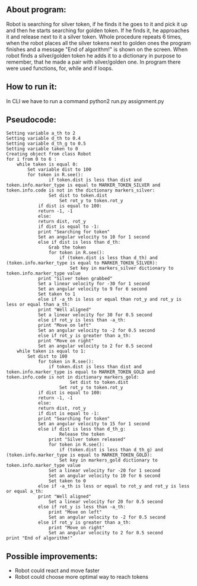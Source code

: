 <h2>About program:</h2>
 Robot is searching for silver token, if he finds it he goes to it and pick it up and then
he starts searching for golden token. If he finds it, he approaches it and release next to it a silver token.
Whole procedure repeats 6 times, when the robot places all the silver tokens next to golden ones the program finishes
and a message "End of algorithm!" is shown on the screen. When robot finds a silver/golden token he adds it to a dictionary in purpose to remember, that
he made a pair with silver/golden one. In program there were used functions, for, while and if loops.

<h2>How to run it:</h2>
 In CLI we have to run a command python2 run.py assignment.py

<h2>Pseudocode:</h2>

```
Setting variable a_th to 2
Setting variable d_th to 0.4
Setting variable d_th_g to 0.5
Setting variable taken to 0	
Creating object from class Robot
for i from 0 to 6 :
	while taken is equal 0:
 		Set variable dist to 100
  		for token in R.see():
      			if token.dist is less than dist and token.info.marker_type is equal to MARKER_TOKEN_SILVER and token.info.code is not in the dictionary markers_silver:
				Set dist to token.dist
	    			Set rot_y to token.rot_y  
    		if dist is equal to 100:
			return -1, -1
    		else:
			return dist, rot_y
        	if dist is equal to -1:
			print "Searching for token"
			Set an angular velocity to 10 for 1 second
    		else if dist is less than d_th:
        		Grab the token
        		for token in R.see():
        			if (token.dist is less than d_th) and (token.info.marker_type is equal to MARKER_TOKEN_SILVER):
        				Set key in markers_silver dictionary to token.info.marker_type value
			print "Silver token grabbed"
			Set a linear velocity for -30 for 1 second
			Set an angular velocity to 9 for 6 second
			Set taken to 1
      		else if -a_th is less or equal than rot_y and rot_y is less or equal than a_th:
			print "Well aligned"
			Set a linear velocity for 30 for 0.5 second
        	else if rot_y is less than -a_th: 
			print "Move on left"
			Set an angular velocity to -2 for 0.5 second
        	else if rot_y is greater than a_th:
			print "Move on right"
			Set an angular velocity to 2 for 0.5 second
	while taken is equal to 1:
		Set dist to 100
    		for token in R.see():
        		if token.dist is less than dist and token.info.marker_type is equal to MARKER_TOKEN_GOLD and token.info.code is not in dictionary markers_gold:
            			Set dist to token.dist
	    			Set rot_y to token.rot_y
    		if dist is equal to 100:
			return -1, -1
    		else:
			return dist, rot_y
    		if dist is equal to -1: 
			print "Searching for token"
			Set an angular velocity to 15 for 1 second
    		else if dist is less than d_th_g: 
    		        Release the token
        		print "Silver token released"
        		for token in R.see():
        			if (token.dist is less than d_th_g) and (token.info.marker_type is equal to MARKER_TOKEN_GOLD):
					Set key in markers_gold dictionary to token.info.marker_type value
        		Set a linear velocity for -20 for 1 second
        		Set an angular velocity to 10 for 6 second
	    		Set taken to 0
    		else if -a_th is less or equal to rot_y and rot_y is less or equal a_th:
			print "Well aligned"
        		Set a linear velocity for 20 for 0.5 second
    		else if rot_y is less than -a_th:
        		print "Move on left"
        		Set an angular velocity to -2 for 0.5 second
    		else if rot_y is greater than a_th:
        		print "Move on right"
        		Set an angular velocity to 2 for 0.5 second
print "End of algorithm!"
```

    

<h2>Possible improvements:</h2>

 - Robot could react and move faster
 - Robot could choose more optimal way to reach tokens

